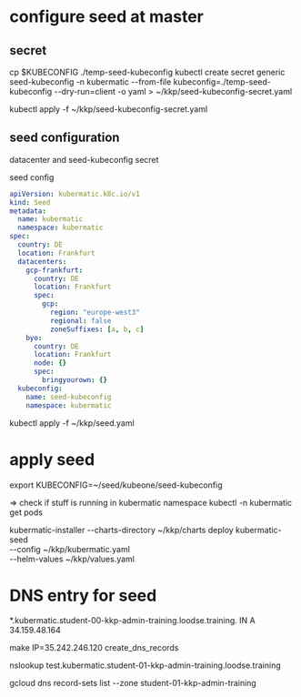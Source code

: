 
# configure seed at master

<!-- TODO try via applying the CRDs manually and helm charts -->

## secret
cp $KUBECONFIG ./temp-seed-kubeconfig
kubectl create secret generic seed-kubeconfig -n kubermatic --from-file kubeconfig=./temp-seed-kubeconfig --dry-run=client -o yaml > ~/kkp/seed-kubeconfig-secret.yaml

kubectl apply -f ~/kkp/seed-kubeconfig-secret.yaml

## seed configuration

datacenter and seed-kubeconfig secret

seed config
```yaml
apiVersion: kubermatic.k8c.io/v1
kind: Seed
metadata:
  name: kubermatic
  namespace: kubermatic
spec:
  country: DE
  location: Frankfurt
  datacenters:
    gcp-frankfurt:
      country: DE
      location: Frankfurt
      spec:
        gcp:
          region: "europe-west3"
          regional: false
          zoneSuffixes: [a, b, c]
    byo:
      country: DE
      location: Frankfurt
      node: {}
      spec:
        bringyourown: {}
  kubeconfig:
    name: seed-kubeconfig
    namespace: kubermatic        
```

kubectl apply -f ~/kkp/seed.yaml

# apply seed

export KUBECONFIG=~/seed/kubeone/seed-kubeconfig

=> check if stuff is running in kubermatic namespace
kubectl -n kubermatic get pods

kubermatic-installer --charts-directory ~/kkp/charts deploy kubermatic-seed \
  --config ~/kkp/kubermatic.yaml \
  --helm-values ~/kkp/values.yaml  
  
# DNS entry for seed

*.kubermatic.student-00-kkp-admin-training.loodse.training.  IN  A  34.159.48.164

<!-- TODO maybe other make target name -->
make IP=35.242.246.120 create_dns_records

<!-- TODO student-00 does not work everywhere -->
nslookup test.kubermatic.student-01-kkp-admin-training.loodse.training

gcloud dns record-sets list --zone student-01-kkp-admin-training
